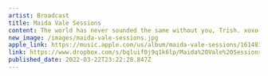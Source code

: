 ```yaml
---
artist: Broadcast
title: Maida Vale Sessions
content: The world has never sounded the same without you, Trish. xoxo
new_image: /images/maida-vale-sessions.jpg
apple_link: https://music.apple.com/us/album/maida-vale-sessions/1614813600
link: https://www.dropbox.com/s/bqluif0j9q1k6lp/Maida%20Vale%20Sessions.zip?dl=1
published_date: 2022-03-22T23:22:28.847Z
---
```

